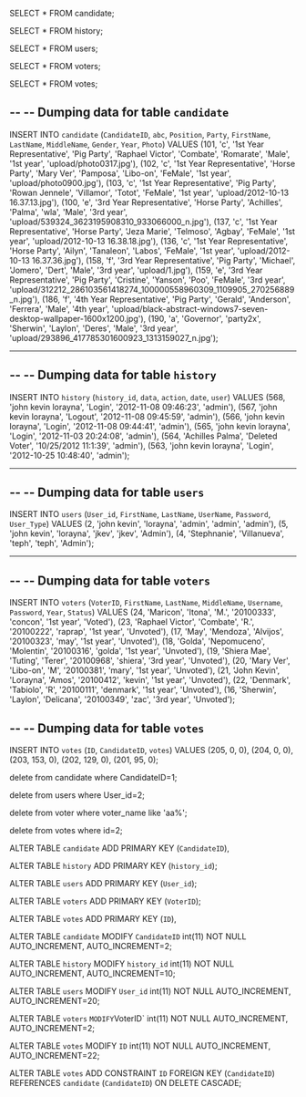 SELECT * FROM candidate;


SELECT * FROM history;

SELECT * FROM users;

SELECT * FROM voters;

SELECT * FROM votes;






--
-- Dumping data for table `candidate`
--

INSERT INTO `candidate` (`CandidateID`, `abc`, `Position`, `Party`, `FirstName`, `LastName`, `MiddleName`, `Gender`, `Year`, `Photo`) VALUES
(101, 'c', '1st Year Representative', 'Pig Party', 'Raphael Victor', 'Combate', 'Romarate', 'Male', '1st year', 'upload/photo0317.jpg'),
(102, 'c', '1st Year Representative', 'Horse Party', 'Mary Ver', 'Pamposa', 'Libo-on', 'FeMale', '1st year', 'upload/photo0900.jpg'),
(103, 'c', '1st Year Representative', 'Pig Party', 'Rowan Jennele', 'Villamor', 'Totot', 'FeMale', '1st year', 'upload/2012-10-13 16.37.13.jpg'),
(100, 'e', '3rd Year Representative', 'Horse Party', 'Achilles', 'Palma', 'wla', 'Male', '3rd year', 'upload/539324_3623195908310_933066000_n.jpg'),
(137, 'c', '1st Year Representative', 'Horse Party', 'Jeza Marie', 'Telmoso', 'Agbay', 'FeMale', '1st year', 'upload/2012-10-13 16.38.18.jpg'),
(136, 'c', '1st Year Representative', 'Horse Party', 'Ailyn', 'Tanaleon', 'Labos', 'FeMale', '1st year', 'upload/2012-10-13 16.37.36.jpg'),
(158, 'f', '3rd Year Representative', 'Pig Party', 'Michael', 'Jomero', 'Dert', 'Male', '3rd year', 'upload/1.jpg'),
(159, 'e', '3rd Year Representative', 'Pig Party', 'Cristine', 'Yanson', 'Poo', 'FeMale', '3rd year', 'upload/312212_286103561418274_100000558960309_1109905_270256889_n.jpg'),
(186, 'f', '4th Year Representative', 'Pig Party', 'Gerald', 'Anderson', 'Ferrera', 'Male', '4th year', 'upload/black-abstract-windows7-seven-desktop-wallpaper-1600x1200.jpg'),
(190, 'a', 'Governor', 'party2x', 'Sherwin', 'Laylon', 'Deres', 'Male', '3rd year', 'upload/293896_417785301600923_1313159027_n.jpg');

-- --------------------------------------------------------


--
-- Dumping data for table `history`
--

INSERT INTO `history` (`history_id`, `data`, `action`, `date`, `user`) VALUES
(568, 'john kevin lorayna', 'Login', '2012-11-08 09:46:23', 'admin'),
(567, 'john kevin lorayna', 'Logout', '2012-11-08 09:45:59', 'admin'),
(566, 'john kevin lorayna', 'Login', '2012-11-08 09:44:41', 'admin'),
(565, 'john kevin lorayna', 'Login', '2012-11-03 20:24:08', 'admin'),
(564, 'Achilles Palma', 'Deleted Voter', '10/25/2012 11:1:39', 'admin'),
(563, 'john kevin lorayna', 'Login', '2012-10-25 10:48:40', 'admin');

-- --------------------------------------------------------
--
-- Dumping data for table `users`
--

INSERT INTO `users` (`User_id`, `FirstName`, `LastName`, `UserName`, `Password`, `User_Type`) VALUES
(2, 'john kevin', 'lorayna', 'admin', 'admin', 'admin'),
(5, 'john kevin', 'lorayna', 'jkev', 'jkev', 'Admin'),
(4, 'Stephnanie', 'Villanueva', 'teph', 'teph', 'Admin');

-- --------------------------------------------------------



--
-- Dumping data for table `voters`
--

INSERT INTO `voters` (`VoterID`, `FirstName`, `LastName`, `MiddleName`, `Username`, `Password`, `Year`, `Status`) VALUES
(24, 'Maricon', 'Itona', 'M.', '20100333', 'concon', '1st year', 'Voted'),
(23, 'Raphael Victor', 'Combate', 'R.', '20100222', 'raprap', '1st year', 'Unvoted'),
(17, 'May', 'Mendoza', 'Alvijos', '20100323', 'may', '1st year', 'Unvoted'),
(18, 'Golda', 'Nepomuceno', 'Molentin', '20100316', 'golda', '1st year', 'Unvoted'),
(19, 'Shiera Mae', 'Tuting', 'Terer', '20100968', 'shiera', '3rd year', 'Unvoted'),
(20, 'Mary Ver', 'Libo-on', 'M', '20100381', 'mary', '1st year', 'Unvoted'),
(21, 'John Kevin', 'Lorayna', 'Amos', '20100412', 'kevin', '1st year', 'Unvoted'),
(22, 'Denmark', 'Tabiolo', 'R', '20100111', 'denmark', '1st year', 'Unvoted'),
(16, 'Sherwin', 'Laylon', 'Delicana', '20100349', 'zac', '3rd year', 'Unvoted');



--
-- Dumping data for table `votes`
--

INSERT INTO `votes` (`ID`, `CandidateID`, `votes`) VALUES
(205, 0, 0),
(204, 0, 0),
(203, 153, 0),
(202, 129, 0),
(201, 95, 0);


delete from candidate where CandidateID=1;


delete from users where User_id=2;	


delete from voter where voter_name like 'aa%';



delete from votes where id=2;




ALTER TABLE `candidate`
  ADD PRIMARY KEY (`CandidateID`),
  

ALTER TABLE `history`
  ADD PRIMARY KEY (`history_id`);

ALTER TABLE `users`
  ADD PRIMARY KEY (`User_id`);


ALTER TABLE `voters`
  ADD PRIMARY KEY (`VoterID`);


ALTER TABLE `votes`
  ADD PRIMARY KEY (`ID`),
  


ALTER TABLE `candidate`
  MODIFY `CandidateID` int(11) NOT NULL AUTO_INCREMENT, AUTO_INCREMENT=2;

ALTER TABLE `history`
  MODIFY `history_id` int(11) NOT NULL AUTO_INCREMENT, AUTO_INCREMENT=10;

ALTER TABLE `users`
  MODIFY `User_id` int(11) NOT NULL AUTO_INCREMENT, AUTO_INCREMENT=20;

ALTER TABLE `voters`
`
  MODIFY `VoterID` int(11) NOT NULL AUTO_INCREMENT, AUTO_INCREMENT=2;

ALTER TABLE `votes`
  MODIFY `ID` int(11) NOT NULL AUTO_INCREMENT, AUTO_INCREMENT=22;


ALTER TABLE `votes`
  ADD CONSTRAINT `ID` FOREIGN KEY (`CandidateID`) REFERENCES `candidate` (`CandidateID`) ON DELETE CASCADE;











